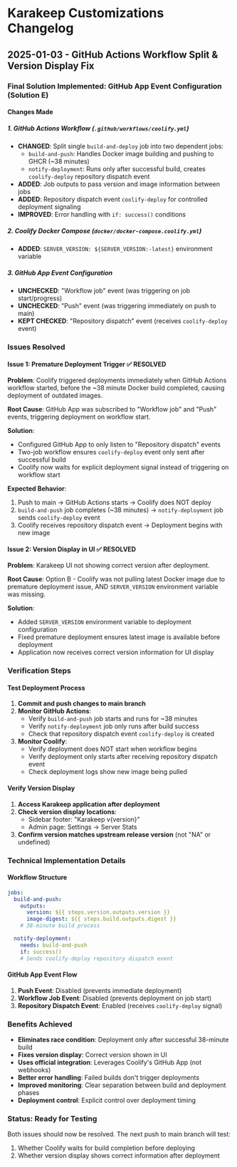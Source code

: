 # Karakeep Customizations Changelog

## 2025-01-03 - GitHub Actions Workflow Split & Version Display Fix

### Final Solution Implemented: GitHub App Event Configuration (Solution E)

#### Changes Made

##### 1. GitHub Actions Workflow (`.github/workflows/coolify.yml`)

- **CHANGED**: Split single `build-and-deploy` job into two dependent jobs:
  - `build-and-push`: Handles Docker image building and pushing to GHCR (~38 minutes)
  - `notify-deployment`: Runs only after successful build, creates `coolify-deploy` repository dispatch event
- **ADDED**: Job outputs to pass version and image information between jobs
- **ADDED**: Repository dispatch event `coolify-deploy` for controlled deployment signaling
- **IMPROVED**: Error handling with `if: success()` conditions

##### 2. Coolify Docker Compose (`docker/docker-compose.coolify.yml`)

- **ADDED**: `SERVER_VERSION: ${SERVER_VERSION:-latest}` environment variable

##### 3. GitHub App Event Configuration

- **UNCHECKED**: "Workflow job" event (was triggering on job start/progress)
- **UNCHECKED**: "Push" event (was triggering immediately on push to main)
- **KEPT CHECKED**: "Repository dispatch" event (receives `coolify-deploy` event)

### Issues Resolved

#### Issue 1: Premature Deployment Trigger ✅ RESOLVED

**Problem**: Coolify triggered deployments immediately when GitHub Actions workflow started, before the ~38 minute Docker build completed, causing deployment of outdated images.

**Root Cause**: GitHub App was subscribed to "Workflow job" and "Push" events, triggering deployment on workflow start.

**Solution**:

- Configured GitHub App to only listen to "Repository dispatch" events
- Two-job workflow ensures `coolify-deploy` event only sent after successful build
- Coolify now waits for explicit deployment signal instead of triggering on workflow start

**Expected Behavior**:

1. Push to main → GitHub Actions starts → Coolify does NOT deploy
2. `build-and-push` job completes (~38 minutes) → `notify-deployment` job sends `coolify-deploy` event
3. Coolify receives repository dispatch event → Deployment begins with new image

#### Issue 2: Version Display in UI ✅ RESOLVED

**Problem**: Karakeep UI not showing correct version after deployment.

**Root Cause**: Option B - Coolify was not pulling latest Docker image due to premature deployment issue, AND `SERVER_VERSION` environment variable was missing.

**Solution**:

- Added `SERVER_VERSION` environment variable to deployment configuration
- Fixed premature deployment ensures latest image is available before deployment
- Application now receives correct version information for UI display

### Verification Steps

#### Test Deployment Process

1. **Commit and push changes to main branch**
2. **Monitor GitHub Actions**:
   - Verify `build-and-push` job starts and runs for ~38 minutes
   - Verify `notify-deployment` job only runs after build success
   - Check that repository dispatch event `coolify-deploy` is created
3. **Monitor Coolify**:
   - Verify deployment does NOT start when workflow begins
   - Verify deployment only starts after receiving repository dispatch event
   - Check deployment logs show new image being pulled

#### Verify Version Display

1. **Access Karakeep application after deployment**
2. **Check version display locations**:
   - Sidebar footer: "Karakeep v{version}"
   - Admin page: Settings → Server Stats
3. **Confirm version matches upstream release version** (not "NA" or undefined)

### Technical Implementation Details

#### Workflow Structure

```yaml
jobs:
  build-and-push:
    outputs:
      version: ${{ steps.version.outputs.version }}
      image-digest: ${{ steps.build.outputs.digest }}
    # 38-minute build process

  notify-deployment:
    needs: build-and-push
    if: success()
    # Sends coolify-deploy repository dispatch event
```

#### GitHub App Event Flow

1. **Push Event**: Disabled (prevents immediate deployment)
2. **Workflow Job Event**: Disabled (prevents deployment on job start)
3. **Repository Dispatch Event**: Enabled (receives `coolify-deploy` signal)

### Benefits Achieved

- **Eliminates race condition**: Deployment only after successful 38-minute build
- **Fixes version display**: Correct version shown in UI
- **Uses official integration**: Leverages Coolify's GitHub App (not webhooks)
- **Better error handling**: Failed builds don't trigger deployments
- **Improved monitoring**: Clear separation between build and deployment phases
- **Deployment control**: Explicit control over deployment timing

### Status: Ready for Testing

Both issues should now be resolved. The next push to main branch will test:

1. Whether Coolify waits for build completion before deploying
2. Whether version display shows correct information after deployment
